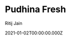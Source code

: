 ---
title: Pudhina Fresh
github: https://github.com/ritijjain/pudhina-fresh
demo: https://ritijjain.github.io/pudhina-fresh/
author: Ritij Jain
date: 2021-01-02T00:00:00.000Z
ssg:
  - Jekyll
cms:
  - Markdown
css:
  - Bootstrap
category:
  - Blog
  - Portfolio
description: A minimal yet feature-rich Jekyll theme made for personal websites and blogs.
draft: true
publish_date: '2020-09-12T22:30:43Z'
update_date: '2022-05-28T21:40:59Z'
github_star: 57
github_fork: 25
---